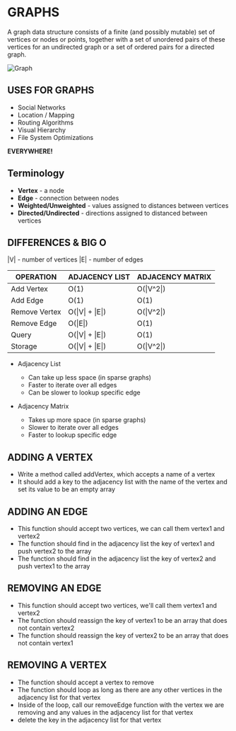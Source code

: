 # GRAPHS

A graph data structure consists of a finite (and possibly mutable) set of vertices or nodes or points, together with a set of unordered pairs of these vertices for an undirected graph or a set of ordered pairs for a directed graph.

![Graph](http://www.btechsmartclass.com/data_structures/ds_images/Graph%20Adjacency%20Matrix%202.jpg)

## USES FOR GRAPHS

- Social Networks
- Location / Mapping
- Routing Algorithms
- Visual Hierarchy
- File System Optimizations

**EVERYWHERE!**

## Terminology

- **Vertex** - a node
- **Edge** - connection between nodes
- **Weighted/Unweighted** - values assigned to distances between vertices
- **Directed/Undirected** - directions assigned to distanced between vertices

## DIFFERENCES & BIG O

|V| - number of vertices
|E| - number of edges

| OPERATION     | ADJACENCY LIST   | ADJACENCY MATRIX |
| ------------- | ---------------- | ---------------- |
| Add Vertex    | O(1)             | ​O(\|V^2\|)      |
| Add Edge      | O(1)             | O(1)             |
| Remove Vertex | O(\|V\| + \|E\|) | O(\|V^2\|)       |
| Remove Edge   | O(\|E\|)         | O(1)             |
| Query         | O(\|V\| + \|E\|) | O(1)             |
| Storage       | O(\|V\| + \|E\|) | ​O(\|V^2\|)      |

- Adjacency List

  - Can take up less space (in sparse graphs)
  - Faster to iterate over all edges
  - Can be slower to lookup specific edge

- Adjacency Matrix

  - Takes up more space (in sparse graphs)
  - Slower to iterate over all edges
  - Faster to lookup specific edge

## ADDING A VERTEX

- Write a method called addVertex, which accepts a name of a vertex
- It should add a key to the adjacency list with the name of the vertex and set its value to be an empty array

## ADDING AN EDGE

- This function should accept two vertices, we can call them vertex1 and vertex2
- The function should find in the adjacency list the key of vertex1 and push vertex2 to the array
- The function should find in the adjacency list the key of vertex2 and push vertex1 to the array

## REMOVING AN EDGE

- This function should accept two vertices, we'll call them vertex1 and vertex2
- The function should reassign the key of vertex1 to be an array that does not contain vertex2
- The function should reassign the key of vertex2 to be an array that does not contain vertex1

## REMOVING A VERTEX

- The function should accept a vertex to remove
- The function should loop as long as there are any other vertices in the adjacency list for that vertex
- Inside of the loop, call our removeEdge function with the vertex we are removing and any values in the adjacency list for that vertex
- delete the key in the adjacency list for that vertex
